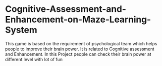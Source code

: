 # Cognitive-Assessment-and-Enhancement-on-Maze-Learning-System
This game is based on the requirement of psychological team which helps people to improve their brain power. It is related to Cognitive assessment and Enhancement. In this Project people can check their brain power at different level with lot of fun
